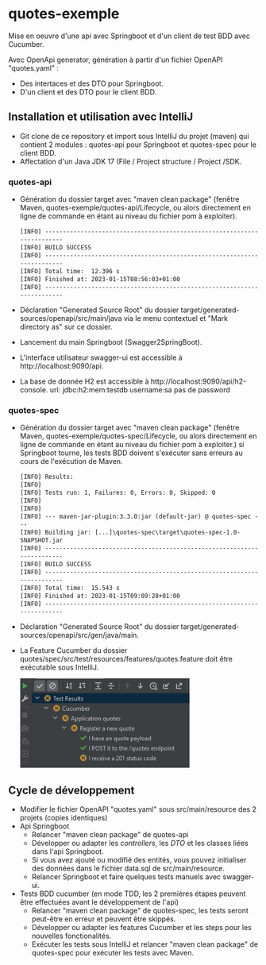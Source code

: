 # quotes-exemple
Mise en oeuvre d'une api avec Springboot et d'un client de test BDD avec Cucumber.

Avec OpenApi generator, génération à partir d'un fichier OpenAPI "quotes.yaml" :
 - Des intertaces et des DTO pour Springboot.
 - D'un client et des DTO pour le client BDD.
 
 ## Installation et utilisation avec IntelliJ
  - Git clone de ce repository et import sous IntelliJ du projet (maven) qui contient 2 modules : quotes-api pour Springboot
 et quotes-spec pour le client BDD.
  - Affectation d'un Java JDK 17 (File / Project structure / Project /SDK.

 ### quotes-api
  - Génération du dossier target avec "maven clean package" (fenêtre Maven, quotes-exemple/quotes-api/Lifecycle, ou alors directement en ligne de commande en étant au niveau du fichier pom à exploiter).
    
    ```
    [INFO] ------------------------------------------------------------------------
    [INFO] BUILD SUCCESS
    [INFO] ------------------------------------------------------------------------
    [INFO] Total time:  12.396 s
    [INFO] Finished at: 2023-01-15T08:56:03+01:00
    [INFO] ------------------------------------------------------------------------
    ```

  - Déclaration "Generated Source Root" du dossier target/generated-sources/openapi/src/main/java 
    via le menu contextuel et "Mark directory as" sur ce dossier.
  - Lancement du main Springboot (Swagger2SpringBoot).
  - L'interface utilisateur swagger-ui est accessible à http://localhost:9090/api.
  - La base de donnée H2 est accessible à http://localhost:9090/api/h2-console.
      url: jdbc:h2:mem:testdb username:sa pas de password

  ### quotes-spec
  - Génération du dossier target avec "maven clean package" (fenêtre Maven, quotes-exemple/quotes-spec/Lifecycle, ou alors directement en ligne de commande en étant au niveau du fichier pom à exploiter.)
    si Springboot tourne, les tests BDD doivent s'exécuter sans erreurs au cours de l'exécution de Maven.
    
    ```
    [INFO] Results:
    [INFO]
    [INFO] Tests run: 1, Failures: 0, Errors: 0, Skipped: 0
    [INFO]
    [INFO]
    [INFO] --- maven-jar-plugin:3.3.0:jar (default-jar) @ quotes-spec ---
    [INFO] Building jar: [...]\quotes-spec\target\quotes-spec-1.0-SNAPSHOT.jar
    [INFO] ------------------------------------------------------------------------
    [INFO] BUILD SUCCESS
    [INFO] ------------------------------------------------------------------------
    [INFO] Total time:  15.543 s
    [INFO] Finished at: 2023-01-15T09:09:28+01:00
    [INFO] ------------------------------------------------------------------------
    ```

  - Déclaration "Generated Source Root" du dossier target/generated-sources/openapi/src/gen/java/main.
  - La Feature Cucumber du dossier quotes/spec/src/test/resources/features/quotes.feature doit être exécutable sous IntelliJ.

    ![img.png](img.png)
  
  ## Cycle de développement
  - Modifier le fichier OpenAPI "quotes.yaml" sous src/main/resource des 2 projets (copies identiques)
  - Api Springboot
    - Relancer "maven clean package" de quotes-api
    - Développer ou adapter les *controllers*, les *DTO* et les classes liées dans l'api Springboot.
    - Si vous avez ajouté ou modifié des entités, vous pouvez initialiser des données 
      dans le fichier data.sql de src/main/resource.
    - Relancer Springboot et faire quelques tests manuels avec swagger-ui.
  - Tests BDD cucumber (en mode TDD, les 2 premières étapes peuvent être effectuées avant le développement de l'api)
    - Relancer "maven clean package" de quotes-spec, les tests seront peut-être en erreur et peuvent être skippés.
    - Développer ou adapter les features Cucumber et les steps pour les nouvelles fonctionalités.
    - Exécuter les tests sous IntelliJ et relancer "maven clean package" de quotes-spec pour exécuter les tests avec Maven.